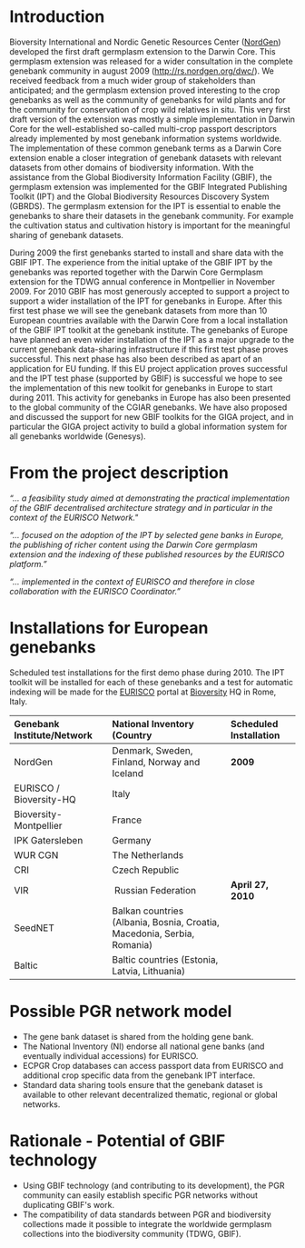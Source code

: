 # Introduction #

Bioversity International and Nordic Genetic Resources Center ([NordGen](http://www.nordgen.org/)) developed the first draft germplasm extension to the Darwin Core. This germplasm extension was released for a wider consultation in the complete genebank community in august 2009 (http://rs.nordgen.org/dwc/). We received feedback from a much wider group of stakeholders than anticipated; and the germplasm extension proved interesting to the crop genebanks as well as the community of genebanks for wild plants and for the community for conservation of crop wild relatives in situ. This very first draft version of the extension was mostly a simple implementation in Darwin Core for the well-established so-called multi-crop passport descriptors already implemented by most genebank information systems worldwide. The implementation of these common genebank terms as a Darwin Core extension enable a closer integration of genebank datasets with relevant datasets from other domains of biodiversity information. With the assistance from the Global Biodiversity Information Facility (GBIF), the germplasm extension was implemented for the GBIF Integrated Publishing Toolkit (IPT) and the Global Biodiversity Resources Discovery System (GBRDS). The germplasm extension for the IPT is essential to enable the genebanks to share their datasets in the genebank community. For example the cultivation status and cultivation history is important for the meaningful sharing of genebank datasets.

During 2009 the first genebanks started to install and share data with the GBIF IPT. The experience from the initial uptake of the GBIF IPT by the genebanks was reported together with the Darwin Core Germplasm extension for the TDWG annual conference in Montpellier in November 2009. For 2010 GBIF has most generously accepted to support a project to support a wider installation of the IPT for genebanks in Europe. After this first test phase we will see the genebank datasets from more than 10 European countries available with the Darwin Core from a local installation of the GBIF IPT toolkit at the genebank institute. The genebanks of Europe have planned an even wider installation of the IPT as a major upgrade to the current genebank data-sharing infrastructure if this first test phase proves successful. This next phase has also been described as apart of an application for EU funding. If this EU project application proves successful and the IPT test phase (supported by GBIF) is successful we hope to see the implementation of this new toolkit for genebanks in Europe to start during 2011. This activity for genebanks in Europe has also been presented to the global community of the CGIAR genebanks. We have also proposed and discussed the support for new GBIF toolkits for the GIGA project, and in particular the GIGA project activity to build a global information system for all genebanks worldwide (Genesys).

# From the project description #

_“... a feasibility study aimed at demonstrating the practical implementation of the GBIF decentralised architecture strategy and in particular in the context of the EURISCO Network."_

_“... focused on the adoption of the IPT by selected gene banks in Europe, the publishing of richer content using the Darwin Core germplasm extension and the indexing of these published resources by the EURISCO platform.”_

_“... implemented in the context of EURISCO and therefore in close collaboration with the EURISCO Coordinator.”_


# Installations for European genebanks #

Scheduled test installations for the first demo phase during 2010. The IPT toolkit will be installed for each of these genebanks and a test for automatic indexing will be made for the [EURISCO](http://eurisco.ecpgr.org/home_page/home.php) portal at [Bioversity](http://www.bioversityinternational.org/) HQ in Rome, Italy.

| Genebank Institute/Network | National Inventory (Country | Scheduled Installation |
|:---------------------------|:----------------------------|:-----------------------|
| NordGen                    | Denmark, Sweden, Finland, Norway and Iceland | **2009**               |
| EURISCO / Bioversity-HQ    | Italy                       |
| Bioversity-Montpellier     | France                      |
| IPK Gatersleben            | Germany                     |
| WUR CGN                    | The Netherlands             |
| CRI                        | Czech Republic              |
| VIR                        | Russian Federation          | **April 27, 2010**     |
| SeedNET                    | Balkan countries (Albania, Bosnia, Croatia, Macedonia, Serbia, Romania) |
| Baltic                     | Baltic countries (Estonia, Latvia, Lithuania) |




# Possible PGR network model #

  * The gene bank dataset is shared from the holding gene bank.
  * The National Inventory (NI) endorse all national gene banks (and eventually individual accessions) for EURISCO.
  * ECPGR Crop databases can access passport data from EURISCO and additional crop specific data from the genebank IPT interface.
  * Standard data sharing tools ensure that the genebank dataset is available to other relevant  decentralized thematic, regional or global networks.


# Rationale - Potential of GBIF technology #

  * Using GBIF technology (and contributing to its development), the PGR community can easily establish specific PGR networks without duplicating GBIF's work.
  * The compatibility of data standards between PGR and biodiversity collections made it possible to integrate the worldwide germplasm collections into the biodiversity community (TDWG, GBIF).